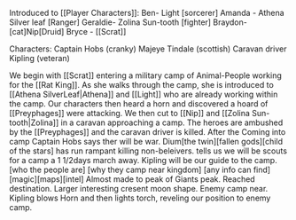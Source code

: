 Introduced to [[Player Characters]]:
Ben- Light [sorcerer] 
Amanda - Athena Silver leaf [Ranger] 
Geraldie- Zolina Sun-tooth [fighter] 
Braydon- [cat]Nip[Druid] 
Bryce - [[Scrat]] 

Characters:
Captain Hobs (cranky) 
Majeye 
Tindale (scottish) 
Caravan driver
Kipling (veteran)

We begin with [[Scrat]] entering a military camp of Animal-People working for the [[Rat King]].  As she walks through the camp, she is introduced to [[Athena SilverLeaf|Athena]] and [[Light]] who are already working within the camp.  Our characters then heard a horn and discovered a hoard of [[Preyphages]] were attacking.  We then cut to [[Nip]] and [[Zolina Sun-tooth|Zolina]] in a caravan approaching a camp.  The heroes are ambushed by the [[Preyphages]] and the caravan driver is killed.  After the  Coming into camp Captain Hobs says ther will be war. Dium[the twin][fallen gods][child of the stars] has run rampant killing non-beleivers. tells us we will be scouts for a camp a 1 1/2days march away. Kipling will be our guide to the camp.  [who the people are] [why they camp near kingdom] [any info can find][magic][maps][intel] Almost made to peak of Giants peak. Reached destination. Larger interesting cresent moon shape. Enemy camp near. Kipling blows Horn and then lights torch, reveling our position to enemy camp.